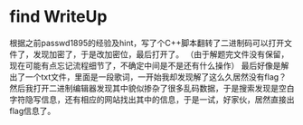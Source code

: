 # find WriteUp
根据之前passwd1895的经验及hint，写了个C++脚本翻转了二进制码可以打开文件了，发现加密了，于是改加密位，最后打开了。
（由于解题完文件没有保留，现在可能有点忘记流程细节了，不确定中间是不是还有什么操作）
最后好像是解出了一个txt文件，里面是一段歌词，一开始我却发现解了这么久居然没有flag？然后我打开二进制编辑器发现其中貌似掺杂了很多乱码数据，于是搜索发现是空白字符隐写信息，还有相应的网站找出其中的信息，于是一试，好家伙，居然直接出flag信息了。
